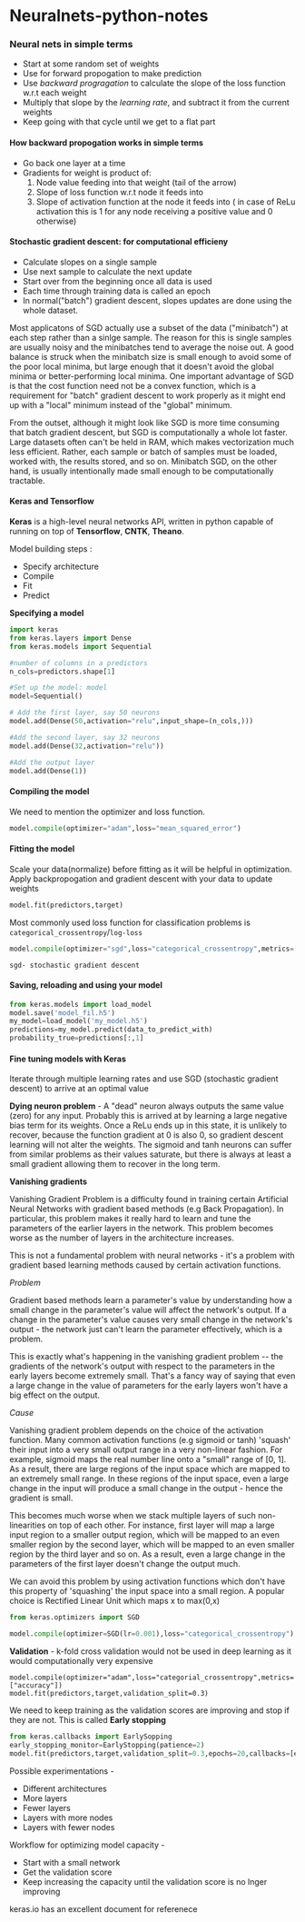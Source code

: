 # Neuralnets-python-notes

### **Neural nets in simple terms**

* Start at some random set of weights
* Use for forward propogation to make prediction
* Use *backward progragation* to calculate the slope of the loss function w.r.t each weight
* Multiply that slope by the *learning rate*, and subtract it from the current weights
* Keep going with that cycle until we get to a flat part
 
#### **How backward propogation works in simple terms**

* Go back one layer at a time
* Gradients for weight is product of:
	1. Node value feeding into that weight (tail of the arrow)
	2. Slope of loss function w.r.t node it feeds into
	3. Slope of activation function at the node it feeds into ( in case of ReLu activation this is 1 for any node receiving a positive value and 0 otherwise)

#### **Stochastic gradient descent: for computational efficieny**
* Calculate slopes on a single sample
* Use next sample to calculate the next update
* Start over from the beginning once all data is used
* Each time through training data is called an epoch
* In normal("batch") gradient descent, slopes updates are done using the whole dataset. 

Most applicatons of SGD actually use a subset of the data ("minibatch") at each step rather than a sinlge sample. The reason for this is single samples are usually noisy and the minibatches tend to average the noise out. A good balance is struck when the minibatch size is small enough to avoid some of the poor local minima, but large enough that it doesn't avoid the global minima or better-performing local minima. One important advantage of SGD is that the cost function need not be a convex function, which is a requirement for "batch" gradient descent to work properly as it might end up with a "local" minimum instead of the "global" minimum. 

From the outset, although it might look like SGD is more time consuming that batch gradient descent, but SGD is computationally a whole lot faster.  Large datasets often can't be held in RAM, which makes vectorization much less efficient. Rather, each sample or batch of samples must be loaded, worked with, the results stored, and so on. Minibatch SGD, on the other hand, is usually intentionally made small enough to be computationally tractable.

#### Keras and Tensorflow
**Keras** is a high-level neural networks API, written in python capable of running on top of **Tensorflow**, **CNTK**, **Theano**.

Model building steps :

* Specify architecture
* Compile
* Fit
* Predict

**Specifying a model**

```python
import keras
from keras.layers import Dense
from keras.models import Sequential

#number of columns in a predictors 
n_cols=predictors.shape[1] 

#Set up the model: model
model=Sequential()

# Add the first layer, say 50 neurons
model.add(Dense(50,activation="relu",input_shape=(n_cols,)))

#Add the second layer, say 32 neurons
model.add(Dense(32,activation="relu"))

#Add the output layer
model.add(Dense(1))

```
#### Compiling the model
We need to mention the optimizer and loss function. 
```python
model.compile(optimizer="adam",loss="mean_squared_error")
```
#### Fitting the model 
Scale your data(normalize) before fitting as it will be helpful in optimization. Apply backpropogation and gradient descent with your data to update weights
```python
model.fit(predictors,target)
```
Most commonly used loss function for classification problems is `categorical_crossentropy`/`log-loss` 
```python
model.compile(optimizer="sgd",loss="categorical_crossentropy",metrics=["accuracy"])
```
`sgd- stochastic gradient descent`

#### Saving, reloading and using your model
```python
from keras.models import load_model
model.save('model_fil.h5')
my_model=load_model('my_model.h5')
predictions=my_model.predict(data_to_predict_with)
probability_true=predictions[:,1]
```

#### Fine tuning models with Keras
Iterate through multiple learning rates and use SGD (stochastic gradient descent) to arrive at an optimal value

**Dying neuron problem** - A "dead" neuron always outputs the same value (zero) for any input. Probably this is arrived at by learning a large negative bias term for its weights. Once a ReLu ends up in this state, it is unlikely to recover, because the function gradient at 0 is also 0, so gradient descent learning will not alter the weights. The sigmoid and tanh neurons can suffer from similar problems as their values saturate, but there is always at least a small gradient allowing them to recover in the long term.
 
**Vanishing gradients** 

Vanishing Gradient Problem is a difficulty found in training certain Artificial Neural Networks with gradient based methods (e.g Back Propagation). In particular, this problem makes it really hard to learn and tune the parameters of the earlier layers in the network. This problem becomes worse as the number of layers in the architecture increases.

This is not a fundamental problem with neural networks - it's a problem with gradient based learning methods caused by certain activation functions. 

*Problem*

Gradient based methods learn a parameter's value by understanding how a small change in the parameter's value will affect the network's output. If a change in the parameter's value causes very small change in the network's output - the network just can't learn the parameter effectively, which is a problem.

This is exactly what's happening in the vanishing gradient problem -- the gradients of the network's output with respect to the parameters in the early layers become extremely small. That's a fancy way of saying that even a large change in the value of parameters for the early layers won't have a big effect on the output.

*Cause*

Vanishing gradient problem depends on the choice of the activation function. Many common activation functions (e.g sigmoid or tanh) 'squash' their input into a very small output range in a very non-linear fashion. For example, sigmoid maps the real number line onto a "small" range of [0, 1]. As a result, there are large regions of the input space which are mapped to an extremely small range. In these regions of the input space, even a large change in the input will produce a small change in the output - hence the gradient is small.

This becomes much worse when we stack multiple layers of such non-linearities on top of each other. For instance, first layer will map a large input region to a smaller output region, which will be mapped to an even smaller region by the second layer, which will be mapped to an even smaller region by the third layer and so on. As a result, even a large change in the parameters of the first layer doesn't change the output much.

We can avoid this problem by using activation functions which don't have this property of 'squashing' the input space into a small region. A popular choice is Rectified Linear Unit which maps x to max(0,x)


```python
from keras.optimizers import SGD

model.compile(optimizer=SGD(lr=0.001),loss="categorical_crossentropy")

```

**Validation** - k-fold cross validation would not be used in deep learning as it would computationally very expensive
```{python}
model.compile(optimizer="adam",loss="categorial_crossentropy",metrics=["accuracy"])
model.fit(predictors,target,validation_split=0.3)
```
We need to keep training as the validation scores are improving and stop if they are not. This is called **Early stopping**

```python
from keras.callbacks import EarlySopping
early_stopping_monitor=EarlyStopping(patience=2)
model.fit(predictors,target,validation_split=0.3,epochs=20,callbacks=[early_stopping_monitor])

```
Possible experimentations -
 
* Different architectures
* More layers
* Fewer layers
* Layers with more nodes
* Layers with fewer nodes

Workflow for optimizing model capacity -

* Start with a small network
* Get the validation score
* Keep increasing the capacity until the validation score is no lnger improving

keras.io has an excellent document for referenece
